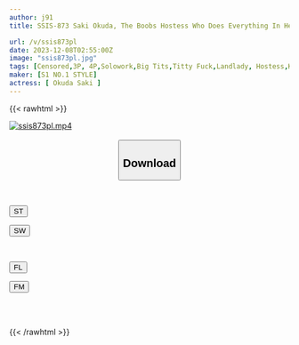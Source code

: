 ```yaml
---
author: j91
title: SSIS-873 Saki Okuda, The Boobs Hostess Who Does Everything In Her Lewd Way To Protect The Long-established Inn.

url: /v/ssis873pl
date: 2023-12-08T02:55:00Z
image: "ssis873pl.jpg"
tags: [Censored,3P, 4P,Solowork,Big Tits,Titty Fuck,Landlady, Hostess,Kimono, Mourning	 ]
maker: [S1 NO.1 STYLE]
actress: [ Okuda Saki ]
---
```



{{< rawhtml >}}

<div class="video" data-videoid="KQJwQ28q6jU06Wy">
    <a href="javascript:;">
        <img src="/v/ssis873pl/ssis873pl.jpg" width="WIDTH" height="HEIGHT" alt="ssis873pl.mp4" loading="lazy">
    </a>
</div>

<script type="text/javascript" src="https://j91.asia/asset/on-demand-st.js"></script>

<br>
  <link rel="stylesheet" href="https://j91.asia/asset/bs5.css">
  
  <center>
  <button class="btn btn-primary" type="button" data-bs-toggle="collapse" data-bs-target=".multi-collapse" aria-expanded="false" aria-controls="multiCollapseExample1 multiCollapseExample2"><h2>Download</h2></button></center>
</p>
<div class="row">
  <div class="col">
    <div class="collapse multi-collapse" id="multiCollapseExample1">
      <div class="card card-body">
	      	      <br>
<div class="buttons">  
<p><a href="https://streamtape.to/v/KQJwQ28q6jU06Wy" target="_blank"><button class="btn-hover color-3"><i class="fa fa-download"></i> ST</button></a></p>
<p><a href="https://flaswish.com/lp66vqaqhduy" target="_blank"><button class="btn-hover color-2"><i class="fa fa-download"></i> SW</button></a></p></div>
    </div>
  </div>
</div>
  <div class="col">
    <div class="collapse multi-collapse" id="multiCollapseExample2">
      <div class="card card-body">
	      <br>
<div class="buttons">
<p><a href="javascript:;" target="_blank"><button class="btn-hover color-9"><i class="fa fa-download"></i> FL</button></a></p>
<p><a href="javascript:;" target="_blank"><button class="btn-hover color-8"><i class="fa fa-download"></i> FM</button></a></p></div>
<br><br>
      </div>
    </div>
  </div>
</div>

{{< /rawhtml >}}